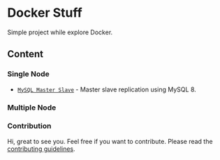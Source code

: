 # Docker Stuff

Simple project while explore Docker.

## Content

### Single Node

- [`MySQL Master Slave`](./single-node/mysql-master-slave) - Master slave replication using MySQL 8.

### Multiple Node

### Contribution

Hi, great to see you. Feel free if you want to contribute. Please read the [contributing guidelines](CONTRIBUTING.md).
